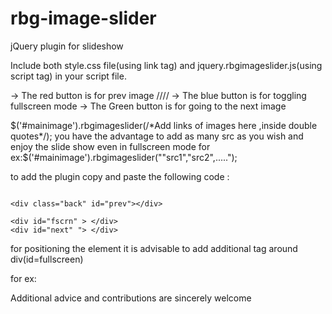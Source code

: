 rbg-image-slider
================

jQuery plugin for slideshow 

Include both style.css file(using link tag) and jquery.rbgimageslider.js(using script tag) in your script file.

->   The red button is for prev image ////
->   The blue button is for toggling fullscreen mode
->   The Green button is for going to the next image  


$('#mainimage').rbgimageslider(/*Add links of images here ,inside double quotes*/);
you have the advantage to add as many src as you wish and enjoy the slide show even in fullscreen mode
for ex:$('#mainimage').rbgimageslider(""src1","src2",.....");


to add the plugin copy and paste the following code :
<div id="fullscreen" class="html5-fullscreen-api"  > 
  <img id="mainimage" src="">
 
    <div class="back" id="prev"></div> 
   
    <div id="fscrn" > </div>
    <div id="next" "> </div>
   
  </div>

for positioning the element it is advisable to add additional tag around div(id=fullscreen) 

for ex:
<div>
<div id="fullscreen".....

</div>
</div>



Additional advice and contributions are sincerely welcome
